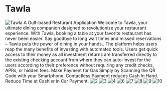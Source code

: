 # Tawla
![Tawla](https://github.com/squarenex/Tawla/assets/171150645/3bccdab8-2c6d-4c64-bb2f-b05b108c2bbe)
A Gulf-based Resturant Application
Welcome to Tawla, your ultimate dining companion designed to revolutionize your restaurant experience. With Tawla, booking a table at your favorite restaurant has never been easier. Say goodbye to long wait times and missed reservations – Tawla puts the power of dining in your hands..
The platform helps users reap the many benefits of investing with
automated tools.
Users get quick access to their money as all investment returns are
transferred directly to the existing checking account from where they can
auto-invest for the users according to their preference without requiring
any credit checks, APRs, or hidden fees.
Make Payment for Gas Simply by Scanning the QR Code with your
Smartphone.
Contactless Payment reduces Cash In Hand.
Reduce Time at Cashier in Car Payment.
![2](https://github.com/squarenex/Makan-Apa/assets/171150645/08417a53-b713-423d-9341-68b473f808ac)
![3](https://github.com/squarenex/Makan-Apa/assets/171150645/d6f2b84e-35cd-45fa-add2-33574e2332de)
![4](https://github.com/squarenex/Makan-Apa/assets/171150645/9102a983-b0ee-47bb-a29e-99ecb37d9f13)
![6](https://github.com/squarenex/Makan-Apa/assets/171150645/175cd61f-25fa-4500-8a5f-4ca6592f7550)
![7](https://github.com/squarenex/Makan-Apa/assets/171150645/3dfb24aa-456e-49e8-a2cb-b78d83eb0ecf)
![8](https://github.com/squarenex/Makan-Apa/assets/171150645/4b8f4f31-ded0-4c46-96de-9a1e4a8da344)
![9](https://github.com/squarenex/Makan-Apa/assets/171150645/88f08128-bc42-48ca-9892-2e378e857b4d)
![10](https://github.com/squarenex/Makan-Apa/assets/171150645/7b3e941b-a249-4b56-9b6b-1058d3dc18d3)

